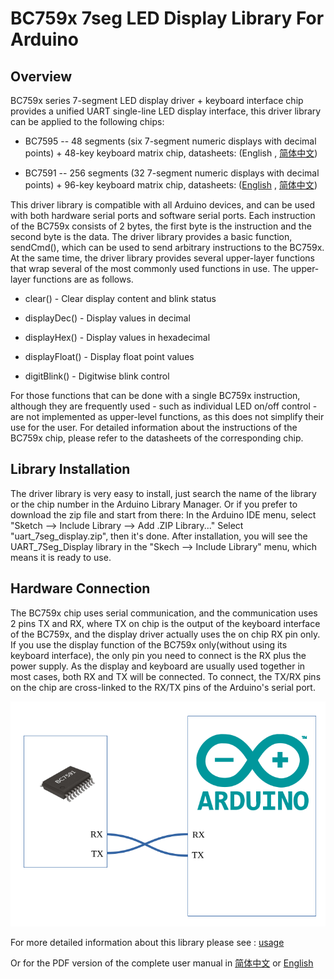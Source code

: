 # BC759x 7seg LED Display Library For Arduino

## Overview

BC759x series 7-segment LED display driver + keyboard interface chip provides a unified UART single-line LED display interface, this driver library can be applied to the following chips:

- BC7595 -- 48 segments (six 7-segment numeric displays with decimal points) + 48-key keyboard matrix chip, datasheets: (English , [简体中文](./extras/docs/bc7595.pdf))

- BC7591 -- 256 segments (32 7-segment numeric displays with decimal points) + 96-key keyboard matrix chip, datasheets: ([English](./extras/docs/bc7591_en.pdf) , [简体中文](./extras/docs/bc7591.pdf))

This driver library is compatible with all Arduino devices, and can be used with both hardware serial ports and software serial ports.
Each instruction of the BC759x consists of 2 bytes, the first byte is the instruction and the second byte is the data. The driver library provides a basic function, sendCmd(), which can be used to send arbitrary instructions to the BC759x. At the same time, the driver library provides several upper-layer functions that wrap several of the most commonly used functions in use. The upper-layer functions are as follows.

- clear() - Clear display content and blink status

- displayDec() - Display values in decimal

- displayHex() - Display values in hexadecimal

- displayFloat() - Display float point values

- digitBlink() - Digitwise blink control

For those functions that can be done with a single BC759x instruction, although they are frequently used - such as individual LED on/off control - are not implemented as upper-level functions, as this does not simplify their use for the user.
For detailed information about the instructions of the BC759x chip, please refer to the datasheets of the corresponding chip.

## Library Installation

The driver library is very easy to install, just search the name of the library or the chip number in the Arduino Library Manager. 
Or if you prefer to download the zip file and start from there: In the Arduino IDE menu, select "Sketch --> Include Library --> Add .ZIP Library..." 
Select "uart_7seg_display.zip", then it's done.
After installation, you will see the UART_7Seg_Display library in the "Skech --> Include Library" menu, which means it is ready to use.

## Hardware Connection

The BC759x chip uses serial communication, and the communication uses 2 pins TX and RX, where TX on chip is the output of the keyboard interface of the BC759x, and the display driver actually uses the on chip RX pin only. If you use the display function of the BC759x only(without using its keyboard interface), the only pin you need to connect is the RX plus the power supply. As the display and keyboard are usually used together in most cases, both RX and TX will be connected. To connect, the TX/RX pins on the chip are cross-linked to the RX/TX pins of the Arduino's serial port.

![](./extras/img/serial_port_connection.png)

For more detailed information about this library please see : [usage](./extras/docs/usage.md)

Or for the PDF version of the complete user manual in [简体中文](./extras/docs/BC759x_7seg_LED_Display_Library_Arduino_cn.pdf) or [English](./extras/docs/BC759x_7seg_LED_Display_Library_Arduino.pdf)
